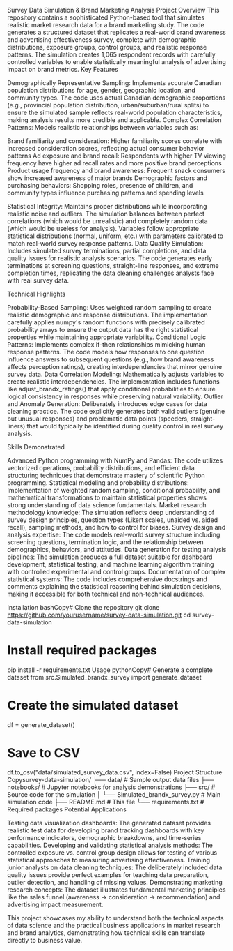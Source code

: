 Survey Data Simulation & Brand Marketing Analysis
Project Overview
This repository contains a sophisticated Python-based tool that simulates realistic market research data for a brand marketing study. The code generates a structured dataset that replicates a real-world brand awareness and advertising effectiveness survey, complete with demographic distributions, exposure groups, control groups, and realistic response patterns. The simulation creates 1,065 respondent records with carefully controlled variables to enable statistically meaningful analysis of advertising impact on brand metrics.
Key Features

Demographically Representative Sampling: Implements accurate Canadian population distributions for age, gender, geographic location, and community types. The code uses actual Canadian demographic proportions (e.g., provincial population distribution, urban/suburban/rural splits) to ensure the simulated sample reflects real-world population characteristics, making analysis results more credible and applicable.
Complex Correlation Patterns: Models realistic relationships between variables such as:

Brand familiarity and consideration: Higher familiarity scores correlate with increased consideration scores, reflecting actual consumer behavior patterns
Ad exposure and brand recall: Respondents with higher TV viewing frequency have higher ad recall rates and more positive brand perceptions
Product usage frequency and brand awareness: Frequent snack consumers show increased awareness of major brands
Demographic factors and purchasing behaviors: Shopping roles, presence of children, and community types influence purchasing patterns and spending levels


Statistical Integrity: Maintains proper distributions while incorporating realistic noise and outliers. The simulation balances between perfect correlations (which would be unrealistic) and completely random data (which would be useless for analysis). Variables follow appropriate statistical distributions (normal, uniform, etc.) with parameters calibrated to match real-world survey response patterns.
Data Quality Simulation: Includes simulated survey terminations, partial completions, and data quality issues for realistic analysis scenarios. The code generates early terminations at screening questions, straight-line responses, and extreme completion times, replicating the data cleaning challenges analysts face with real survey data.

Technical Highlights

Probability-Based Sampling: Uses weighted random sampling to create realistic demographic and response distributions. The implementation carefully applies numpy's random functions with precisely calibrated probability arrays to ensure the output data has the right statistical properties while maintaining appropriate variability.
Conditional Logic Patterns: Implements complex if-then relationships mimicking human response patterns. The code models how responses to one question influence answers to subsequent questions (e.g., how brand awareness affects perception ratings), creating interdependencies that mirror genuine survey data.
Data Correlation Modeling: Mathematically adjusts variables to create realistic interdependencies. The implementation includes functions like adjust_brandx_ratings() that apply conditional probabilities to ensure logical consistency in responses while preserving natural variability.
Outlier and Anomaly Generation: Deliberately introduces edge cases for data cleaning practice. The code explicitly generates both valid outliers (genuine but unusual responses) and problematic data points (speeders, straight-liners) that would typically be identified during quality control in real survey analysis.

Skills Demonstrated

Advanced Python programming with NumPy and Pandas: The code utilizes vectorized operations, probability distributions, and efficient data structuring techniques that demonstrate mastery of scientific Python programming.
Statistical modeling and probability distributions: Implementation of weighted random sampling, conditional probability, and mathematical transformations to maintain statistical properties shows strong understanding of data science fundamentals.
Market research methodology knowledge: The simulation reflects deep understanding of survey design principles, question types (Likert scales, unaided vs. aided recall), sampling methods, and how to control for biases.
Survey design and analysis expertise: The code models real-world survey structure including screening questions, termination logic, and the relationship between demographics, behaviors, and attitudes.
Data generation for testing analysis pipelines: The simulation produces a full dataset suitable for dashboard development, statistical testing, and machine learning algorithm training with controlled experimental and control groups.
Documentation of complex statistical systems: The code includes comprehensive docstrings and comments explaining the statistical reasoning behind simulation decisions, making it accessible for both technical and non-technical audiences.

Installation
bashCopy# Clone the repository
git clone https://github.com/yourusername/survey-data-simulation.git
cd survey-data-simulation

# Install required packages
pip install -r requirements.txt
Usage
pythonCopy# Generate a complete dataset
from src.Simulated_brandx_survey import generate_dataset

# Create the simulated dataset
df = generate_dataset()

# Save to CSV
df.to_csv("data/simulated_survey_data.csv", index=False)
Project Structure
Copysurvey-data-simulation/
├── data/                               # Sample output data files
├── notebooks/                          # Jupyter notebooks for analysis demonstrations
├── src/                                # Source code for the simulation
│   └── Simulated_brandx_survey.py      # Main simulation code
├── README.md                           # This file
└── requirements.txt                    # Required packages
Potential Applications

Testing data visualization dashboards: The generated dataset provides realistic test data for developing brand tracking dashboards with key performance indicators, demographic breakdowns, and time-series capabilities.
Developing and validating statistical analysis methods: The controlled exposure vs. control group design allows for testing of various statistical approaches to measuring advertising effectiveness.
Training junior analysts on data cleaning techniques: The deliberately included data quality issues provide perfect examples for teaching data preparation, outlier detection, and handling of missing values.
Demonstrating marketing research concepts: The dataset illustrates fundamental marketing principles like the sales funnel (awareness → consideration → recommendation) and advertising impact measurement.

This project showcases my ability to understand both the technical aspects of data science and the practical business applications in market research and brand analytics, demonstrating how technical skills can translate directly to business value.
